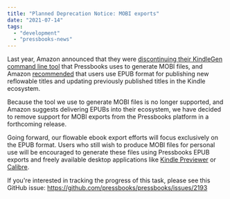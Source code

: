 ```yaml
---
title: "Planned Deprecation Notice: MOBI exports"
date: "2021-07-14"
tags: 
  - "development"
  - "pressbooks-news"
---
```


Last year, Amazon announced that they were [discontinuing their KindleGen command line tool](https://goodereader.com/blog/kindle/amazon-discontinues-kindlegen) that Pressbooks uses to generate MOBI files, and Amazon [recommended](https://www.amazon.com/gp/feature.html?ie=UTF8&docId=1000765211) that users use EPUB format for publishing new reflowable titles and updating previously published titles in the Kindle ecosystem.

Because the tool we use to generate MOBI files is no longer supported, and Amazon suggests delivering EPUBs into their ecosystem, we have decided to remove support for MOBI exports from the Pressbooks platform in a forthcoming release.

Going forward, our flowable ebook export efforts will focus exclusively on the EPUB format. Users who still wish to produce MOBI files for personal use will be encouraged to generate these files using Pressbooks EPUB exports and freely available desktop applications like [Kindle Previewer](https://www.amazon.com/gp/feature.html?ie=UTF8&docId=1000765261) or [Calibre](https://manual.calibre-ebook.com/conversion.html).

If you're interested in tracking the progress of this task, please see this GitHub issue: https://github.com/pressbooks/pressbooks/issues/2193
